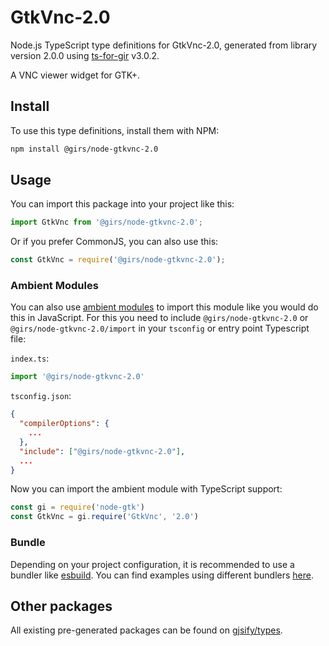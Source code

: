 
# GtkVnc-2.0

Node.js TypeScript type definitions for GtkVnc-2.0, generated from library version 2.0.0 using [ts-for-gir](https://github.com/gjsify/ts-for-gir) v3.0.2.

A VNC viewer widget for GTK+.

## Install

To use this type definitions, install them with NPM:
```bash
npm install @girs/node-gtkvnc-2.0
```

## Usage

You can import this package into your project like this:
```ts
import GtkVnc from '@girs/node-gtkvnc-2.0';
```

Or if you prefer CommonJS, you can also use this:
```ts
const GtkVnc = require('@girs/node-gtkvnc-2.0');
```

### Ambient Modules

You can also use [ambient modules](https://github.com/gjsify/ts-for-gir/tree/main/packages/cli#ambient-modules) to import this module like you would do this in JavaScript.
For this you need to include `@girs/node-gtkvnc-2.0` or `@girs/node-gtkvnc-2.0/import` in your `tsconfig` or entry point Typescript file:

`index.ts`:
```ts
import '@girs/node-gtkvnc-2.0'
```

`tsconfig.json`:
```json
{
  "compilerOptions": {
    ...
  },
  "include": ["@girs/node-gtkvnc-2.0"],
  ...
}
```

Now you can import the ambient module with TypeScript support: 

```ts
const gi = require('node-gtk')
const GtkVnc = gi.require('GtkVnc', '2.0')
```


### Bundle

Depending on your project configuration, it is recommended to use a bundler like [esbuild](https://esbuild.github.io/). You can find examples using different bundlers [here](https://github.com/gjsify/ts-for-gir/tree/main/examples).

## Other packages

All existing pre-generated packages can be found on [gjsify/types](https://github.com/gjsify/types).

